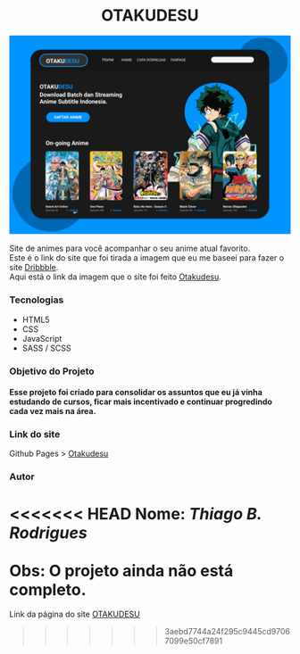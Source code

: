 <h1 align="center">OTAKUDESU</h1>



<img src="styles/svg/FotoOfc.svg">

<p>Site de animes para você acompanhar o seu anime atual favorito.
<br /> Este é o link do site que foi tirada a imagem que eu me baseei para fazer o site <a href="https://dribbble.com/">Dribbble</a>.
<br />Aqui está o link da imagem que o site foi feito <a href="https://dribbble.com/shots/13921415-ANIME-WEB-STREAM-REDESIGN-OTAKUDESU/attachments/5531194?mode=media">Otakudesu</a>.</p>

### Tecnologias
- HTML5
- CSS
- JavaScript
- SASS / SCSS

### Objetivo do Projeto

<h4>Esse projeto foi criado para consolidar os assuntos que eu já vinha estudando de cursos, ficar mais incentivado e continuar progredindo cada vez mais na área.</h4>

### Link do site

Github Pages > <a href="https://thiago-barreto-r.github.io/Otakudesu/">Otakudesu</a>

### Autor

<<<<<<< HEAD
**Nome**: *Thiago B. Rodrigues*
<br />
<br />
**Obs: O projeto ainda não está completo**.
=======
Link da página do site <a href="https://thiago-barreto-r.github.io/Otakudesu/">OTAKUDESU</a>
>>>>>>> 3aebd7744a24f295c9445cd97067099e50cf7891
